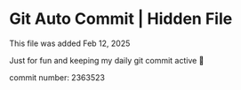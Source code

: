 # Git Auto Commit | Hidden File

This file was added Feb 12, 2025

Just for fun and keeping my daily git commit active 🤪

commit number: 2363523

